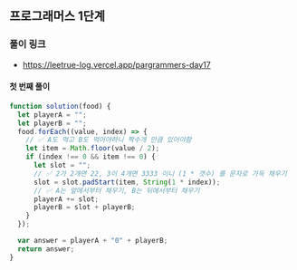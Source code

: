 ## 프로그래머스 1단계

### 풀이 링크

- https://leetrue-log.vercel.app/pargrammers-day17

#### 첫 번째 풀이

```javascript
function solution(food) {
  let playerA = "";
  let playerB = "";
  food.forEach((value, index) => {
    // ✅ A도 먹고 B도 먹어야하니 짝수개 만큼 있어야함
    let item = Math.floor(value / 2);
    if (index !== 0 && item !== 0) {
      let slot = "";
      // ✅ 2가 2개면 22, 3이 4개면 3333 이니 (1 * 갯수) 를 문자로 가득 채우기
      slot = slot.padStart(item, String(1 * index));
      // ✅ A는 앞에서부터 채우기, B는 뒤에서부터 채우기
      playerA += slot;
      playerB = slot + playerB;
    }
  });

  var answer = playerA + "0" + playerB;
  return answer;
}
```
